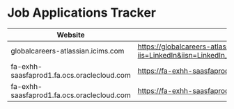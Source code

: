 # Job Applications Tracker

| Website | URL | Date |
|----------|-----|------|
| globalcareers-atlassian.icims.com | https://globalcareers-atlassian.icims.com/jobs/15787/machine-learning-engineer/job?iis=LinkedIn&iisn=LinkedIn_Job_Ad&mobile=false&width=1344&height=500&bga=true&needsRedirect=false&jan1offset=-300&jun1offset=-240 | 11/5/2024 |
| fa-exhh-saasfaprod1.fa.ocs.oraclecloud.com | https://fa-exhh-saasfaprod1.fa.ocs.oraclecloud.com/hcmUI/CandidateExperience/en/sites/StaplesInc/my-profile/preview/24175 | 11/5/2024 |
| fa-exhh-saasfaprod1.fa.ocs.oraclecloud.com | https://fa-exhh-saasfaprod1.fa.ocs.oraclecloud.com/hcmUI/CandidateExperience/en/sites/StaplesInc/my-profile/preview/24175 | 11/5/2024 |

